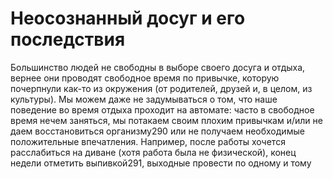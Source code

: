 # Неосознанный досуг и его последствия

Большинство людей не свободны в выборе своего досуга и отдыха, вернее они проводят свободное время по привычке, которую почерпнули как-то из окружения (от родителей, друзей и, в целом, из культуры). Мы можем даже не задумываться о том, что наше поведение во время отдыха проходит на автомате: часто в свободное время нечем заняться, мы потакаем своим плохим привычкам и/или не даем восстановиться организму290 или не получаем необходимые положительные впечатления. Например, после работы хочется расслабиться на диване (хотя работа была не физической), конец недели отметить выпивкой291, выходные провести по одному и тому
